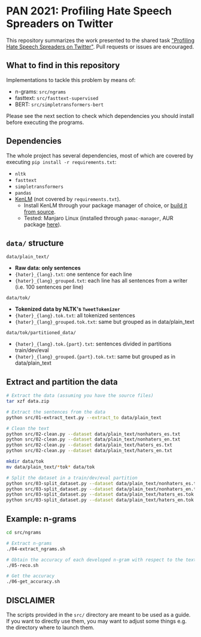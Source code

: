# PAN 2021: Profiling Hate Speech Spreaders on Twitter

This repository summarizes the work presented to the shared task ["Profiling Hate Speech Spreaders on Twitter"](https://pan.webis.de/clef21/pan21-web/author-profiling.html). Pull requests or issues are encouraged.

## What to find in this repository

Implementations to tackle this problem by means of:
- n-grams: `src/ngrams`
- fasttext: `src/fasttext-supervised`
- BERT: `src/simpletransformers-bert`

Please see the next section to check which dependencies you should install before executing the programs.

## Dependencies

The whole project has several dependencies, most of which are covered by executing `pip install -r requirements.txt`:
- `nltk`
- `fasttext`
- `simpletransformers`
- `pandas`
- [KenLM](https://kheafield.com/code/kenlm/) (not covered by `requirements.txt`).
  - Install KenLM through your package manager of choice, or [build it from source](https://medium.com/tekraze/install-kenlm-binaries-on-ubuntu-language-model-inference-tool-33507000f33).
  - Tested: Manjaro Linux (installed through `pamac-manager`, AUR package [here](https://aur.archlinux.org/packages/kenlm/)).

## `data/` structure

`data/plain_text/`
- **Raw data: only sentences**
- `{hater}_{lang}.txt`: one sentence for each line
- `{hater}_{lang}_grouped.txt`: each line has all sentences from a writer (i.e. 100 sentences per line)

`data/tok/`
- **Tokenized data by NLTK's `TweetTokenizer`**
- `{hater}_{lang}.tok.txt`: all tokenized sentences
- `{hater}_{lang}_grouped.tok.txt`: same but grouped as in data/plain_text

`data/tok/partitioned_data/`
- `{hater}_{lang}.tok.{part}.txt`: sentences divided in partitions train/dev/eval
- `{hater}_{lang}_grouped.{part}.tok.txt`: same but grouped as in data/plain_text

## Extract and partition the data
```bash
# Extract the data (assuming you have the source files)
tar xzf data.zip

# Extract the sentences from the data
python src/01-extract_text.py --extract_to data/plain_text

# Clean the text
python src/02-clean.py --dataset data/plain_text/nonhaters_es.txt
python src/02-clean.py --dataset data/plain_text/nonhaters_en.txt
python src/02-clean.py --dataset data/plain_text/haters_es.txt
python src/02-clean.py --dataset data/plain_text/haters_en.txt

mkdir data/tok
mv data/plain_text/*tok* data/tok

# Split the dataset in a train/dev/eval partition
python src/03-split_dataset.py --dataset data/plain_text/nonhaters_es.tok.txt
python src/03-split_dataset.py --dataset data/plain_text/nonhaters_en.tok.txt
python src/03-split_dataset.py --dataset data/plain_text/haters_es.tok.txt
python src/03-split_dataset.py --dataset data/plain_text/haters_en.tok.txt
```

## Example: n-grams
```bash
cd src/ngrams

# Extract n-grams
./04-extract_ngrams.sh

# Obtain the accuracy of each developed n-gram with respect to the text
./05-reco.sh

# Get the accuracy
./06-get_accuracy.sh
```

## DISCLAIMER
The scripts provided in the `src/` directory are meant to be used as a guide. If you want to directly use them, you may want to adjust some things e.g. the directory where to launch them.